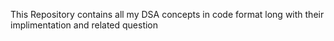 This Repository contains all my DSA concepts in code format long with their implimentation and related question

